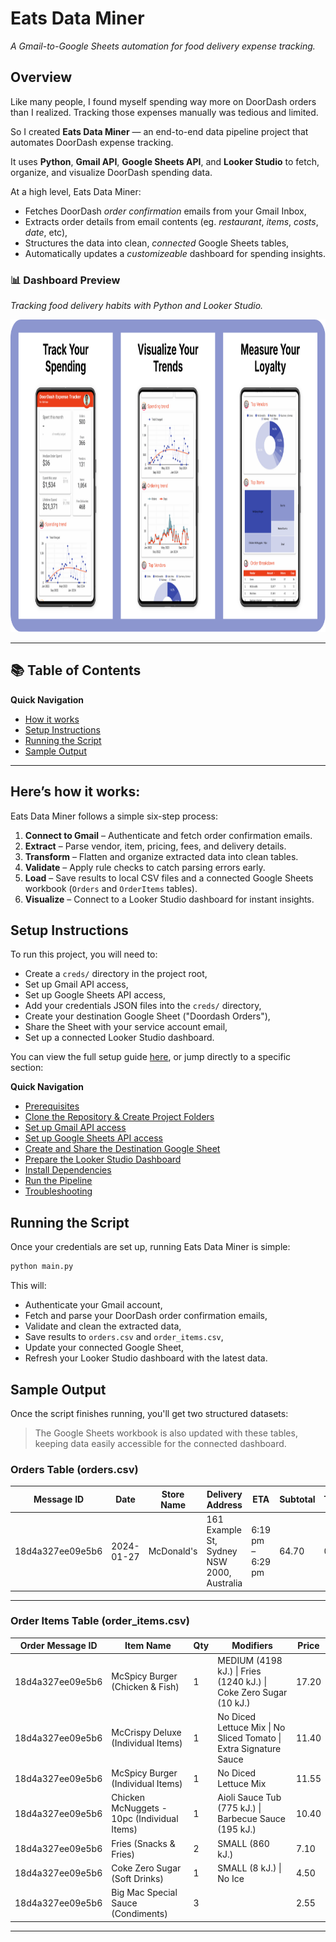 # Eats Data Miner

_A Gmail-to-Google Sheets automation for food delivery expense tracking._

## Overview

Like many people, I found myself spending way more on DoorDash orders than I realized. Tracking those expenses manually was tedious and limited.

So I created **Eats Data Miner** — an end-to-end data pipeline project that automates DoorDash expense tracking.

It uses **Python**, **Gmail API**, **Google Sheets API**, and **Looker Studio** to fetch, organize, and visualize DoorDash spending data.

At a high level, Eats Data Miner:

- Fetches DoorDash _order confirmation_ emails from your Gmail Inbox,
- Extracts order details from email contents (eg. _restaurant_, _items_, _costs_, _date_, etc),
- Structures the data into clean, _connected_ Google Sheets tables,
- Automatically updates a _customizeable_ dashboard for spending insights.

### 📊 Dashboard Preview

<p align="left">
  <em>Tracking food delivery habits with Python and Looker Studio.</em>
</p>

<p align="center">
  <img src="assets/dashboard-hero.png" alt="Looker Studio Mobile Dashboard" width="auto" height="500"/>
</p>

---

## 📚 Table of Contents

**Quick Navigation**

- [How it works](#heres-how-it-works)
- [Setup Instructions](#setup-instructions)
- [Running the Script](#running-the-script)
- [Sample Output](#sample-output)

---

## Here’s how it works:

Eats Data Miner follows a simple six-step process:

1. **Connect to Gmail** – Authenticate and fetch order confirmation emails.
2. **Extract** – Parse vendor, item, pricing, fees, and delivery details.
3. **Transform** – Flatten and organize extracted data into clean tables.
4. **Validate** – Apply rule checks to catch parsing errors early.
5. **Load** – Save results to local CSV files and a connected Google Sheets workbook (`Orders` and `OrderItems` tables).
6. **Visualize** – Connect to a Looker Studio dashboard for instant insights.

## Setup Instructions

To run this project, you will need to:

- Create a `creds/` directory in the project root,
- Set up Gmail API access,
- Set up Google Sheets API access,
- Add your credentials JSON files into the `creds/` directory,
- Create your destination Google Sheet ("Doordash Orders"),
- Share the Sheet with your service account email,
- Set up a connected Looker Studio dashboard.

You can view the full setup guide [here](./SETUP_INSTRUCTIONS.md), or jump directly to a specific section:

**Quick Navigation**

- [Prerequisites](./SETUP_INSTRUCTIONS.md#1-prerequisites)
- [Clone the Repository & Create Project Folders](./SETUP_INSTRUCTIONS.md#2-clone-the-repository--create-the-project-folders)
- [Set up Gmail API access](./SETUP_INSTRUCTIONS.md#3-set-up-gmail-api-access)
- [Set up Google Sheets API access](./SETUP_INSTRUCTIONS.md#4-set-up-google-sheets-api-access)
- [Create and Share the Destination Google Sheet](./SETUP_INSTRUCTIONS.md#5-create--share-the-destination-google-sheet)
- [Prepare the Looker Studio Dashboard](./SETUP_INSTRUCTIONS.md#6-prepare-the-looker-studio-dashboard)
- [Install Dependencies](./SETUP_INSTRUCTIONS.md#7-install-dependencies)
- [Run the Pipeline](./SETUP_INSTRUCTIONS.md#8-run-the-pipeline)
- [Troubleshooting](./SETUP_INSTRUCTIONS.md#9-troubleshooting)

## Running the Script

Once your credentials are set up, running Eats Data Miner is simple:

```bash
python main.py
```

This will:

- Authenticate your Gmail account,
- Fetch and parse your DoorDash order confirmation emails,
- Validate and clean the extracted data,
- Save results to `orders.csv` and `order_items.csv`,
- Update your connected Google Sheet,
- Refresh your Looker Studio dashboard with the latest data.

## Sample Output

Once the script finishes running, you'll get two structured datasets:

> The Google Sheets workbook is also updated with these tables, keeping data easily accessible for the connected dashboard.

### Orders Table (orders.csv)

| Message ID       | Date       | Store Name | Delivery Address                           | ETA               | Subtotal | Taxes | Fees | Tip  | Total |
| ---------------- | ---------- | ---------- | ------------------------------------------ | ----------------- | -------- | ----- | ---- | ---- | ----- |
| 18d4a327ee09e5b6 | 2024-01-27 | McDonald's | 161 Example St, Sydney NSW 2000, Australia | 6:19 pm – 6:29 pm | 64.70    | 0.00  | 0.00 | 7.76 | 72.46 |

---

### Order Items Table (order_items.csv)

| Order Message ID | Item Name                                   | Qty | Modifiers                                                         | Price |
| ---------------- | ------------------------------------------- | --- | ----------------------------------------------------------------- | ----- |
| 18d4a327ee09e5b6 | McSpicy Burger (Chicken & Fish)             | 1   | MEDIUM (4198 kJ.) \| Fries (1240 kJ.) \| Coke Zero Sugar (10 kJ.) | 17.20 |
| 18d4a327ee09e5b6 | McCrispy Deluxe (Individual Items)          | 1   | No Diced Lettuce Mix \| No Sliced Tomato \| Extra Signature Sauce | 11.40 |
| 18d4a327ee09e5b6 | McSpicy Burger (Individual Items)           | 1   | No Diced Lettuce Mix                                              | 11.55 |
| 18d4a327ee09e5b6 | Chicken McNuggets - 10pc (Individual Items) | 1   | Aioli Sauce Tub (775 kJ.) \| Barbecue Sauce (195 kJ.)             | 10.40 |
| 18d4a327ee09e5b6 | Fries (Snacks & Fries)                      | 2   | SMALL (860 kJ.)                                                   | 7.10  |
| 18d4a327ee09e5b6 | Coke Zero Sugar (Soft Drinks)               | 1   | SMALL (8 kJ.) \| No Ice                                           | 4.50  |
| 18d4a327ee09e5b6 | Big Mac Special Sauce (Condiments)          | 3   |                                                                   | 2.55  |

---
